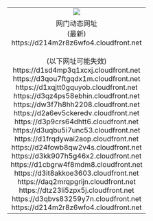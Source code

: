 ﻿<table>
  <tr></tr>
  <tr><td colspan=2 align=center><img src="https://d214m2r8z6wfo4.cloudfront.net/Up/oGate.jpg" /></td></tr>
  <tr><td colspan=2 align=center>网门动态网址<br/>(最新)
<br>https://d214m2r8z6wfo4.cloudfront.net
<br/><br/>(以下网址可能失效)
<br>https://d1sd4mp3q1xcxj.cloudfront.net
<br>https://d3qou7ftgqdx1m.cloudfront.net
<br>https://d1xqjtt0gquyob.cloudfront.net
<br>https://d3qz4ps58ebhin.cloudfront.net
<br>https://dw3f7h8hh2208.cloudfront.net
<br>https://d2a6ev5ckeredv.cloudfront.net
<br>https://d3p9crs64dhtt6.cloudfront.net
<br>https://d3uqbu5i7unc53.cloudfront.net
<br>https://d1frqdywai2aop.cloudfront.net
<br>https://d24fowb8qw2v4s.cloudfront.net
<br>https://d3kk907h5g46x2.cloudfront.net
<br>https://d1cbgrw4f8mdm8.cloudfront.net
<br>https://d3it8akkoe3603.cloudfront.net
<br>https://daq2mrqpgrijn.cloudfront.net
<br>https://dtz23li5zpx5j.cloudfront.net
<br>https://d3qbvs83259y7n.cloudfront.net
<br>https://d214m2r8z6wfo4.cloudfront.net
    </td>
  </tr>
</table>
